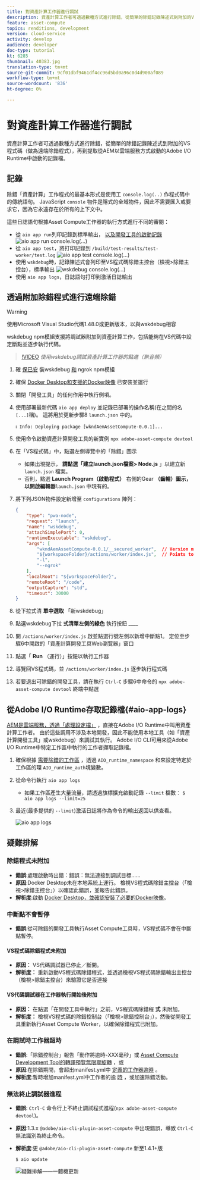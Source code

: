 ```yaml
---
title: 對資產計算工作器進行調試
description: 資產計算工作者可透過數種方式進行除錯，從簡單的除錯記錄陳述式到附加的VS程式碼（做為遠端除錯程式），再到提取從AEM以雲端服務方式啟動的Adobe I/O Runtime中啟動的記錄檔。
feature: asset-compute
topics: renditions, development
version: cloud-service
activity: develop
audience: developer
doc-type: tutorial
kt: 6285
thumbnail: 40383.jpg
translation-type: tm+mt
source-git-commit: 9cf01dbf9461df4cc96d5bd0a96c0d4d900af089
workflow-type: tm+mt
source-wordcount: '836'
ht-degree: 0%

---
```



# 對資產計算工作器進行調試

資產計算工作者可透過數種方式進行除錯，從簡單的除錯記錄陳述式到附加的VS程式碼（做為遠端除錯程式），再到提取從AEM以雲端服務方式啟動的Adobe I/O Runtime中啟動的記錄檔。

## 記錄

除錯「資產計算」工作程式的最基本形式是使用工 `console.log(..)` 作程式碼中的傳統語句。 JavaScript `console` 物件是隱式的全域物件，因此不需要匯入或要求它，因為它永遠存在於所有的上下文中。

這些日誌語句根據Asset Compute工作器的執行方式進行不同的審閱：

+ 從 `aio app run`列印記錄到標準輸出， [以及開發工具的啟動記錄](../develop/development-tool.md)
   ![aio app run console.log(...)](./assets/debug/console-log__aio-app-run.png)
+ 從 `aio app test`，將打印記錄到 `/build/test-results/test-worker/test.log`
   ![aio app test console.log(...)](./assets/debug/console-log__aio-app-test.png)
+ 使用 `wskdebug`時，記錄陳述式會列印至VS程式碼除錯主控台（檢視>除錯主控台），標準輸出
   ![wskdebug console.log(...)](./assets/debug/console-log__wskdebug.png)
+ 使用 `aio app logs`，日誌語句打印到激活日誌輸出

## 透過附加除錯程式進行遠端除錯

>[!WARNING]
>
>使用Microsoft Visual Studio代碼1.48.0或更新版本，以與wskdebug相容

wskdebug [](https://www.npmjs.com/package/@openwhisk/wskdebug) npm模組支援將調試器附加到資產計算工作，包括能夠在VS代碼中設定斷點並逐步執行代碼。

>[!VIDEO](https://video.tv.adobe.com/v/40383/?quality=12&learn=on)
_使用wskdebug調試資產計算工作器的點進（無音頻）_

1. 確 [保已安](../set-up/development-environment.md#wskdebug) 裝wskdebug [和](../set-up/development-environment.md#ngork) ngrok npm模組
1. 確保 [Docker Desktop和支援的Docker映像](../set-up/development-environment.md#docker) 已安裝並運行
1. 關閉「開發工具」的任何作用中執行例項。
1. 使用部署最新代碼 `aio app deploy` 並記錄已部署的操作名稱(在之間的名 `[...]`稱)。 這將用於更新步驟8 `launch.json` 中的。

   ```
   ℹ Info: Deploying package [wkndAemAssetCompute-0.0.1]...
   ```
1. 使用命令啟動資產計算開發工具的新實例 `npx adobe-asset-compute devtool`
1. 在「VS程式碼」中，點選左側導覽中的「除錯」圖示
   + 如果出現提示， __請點選「建立launch.json檔案> Node.js__ 」以建立新 `launch.json` 檔案。
   + 否則，點選 __Launch Program（啟動程式）__ 右側的Gear __（齒輪）圖示，以開啟編輯器__`launch.json` 中現有的。
1. 將下列JSON物件設定新增至 `configurations` 陣列：

   ```json
   {
       "type": "pwa-node",
       "request": "launch",
       "name": "wskdebug",
       "attachSimplePort": 0,
       "runtimeExecutable": "wskdebug",
       "args": [
           "wkndAemAssetCompute-0.0.1/__secured_worker",  // Version must match your Asset Compute application's version
           "${workspaceFolder}/actions/worker/index.js",  // Points to your worker
           "-l",
           "--ngrok"
       ],
       "localRoot": "${workspaceFolder}",
       "remoteRoot": "/code",
       "outputCapture": "std",
       "timeout": 30000
   }
   ```

1. 從下拉式清 __單中選取__ 「新wskdebug」
1. 點選wskdebug下拉 __式清單左側的綠色__ 執行按鈕 ____
1. 開 `/actions/worker/index.js` 啟並點選行號左側以新增中斷點1。 定位至步驟6中開啟的「資產計算開發工具Web瀏覽器」窗口
1. 點選「 __Run__ （運行）」按鈕以執行工作器
1. 導覽回VS程式碼，並 `/actions/worker/index.js` 逐步執行程式碼
1. 若要退出可除錯的開發工具，請在執行 `Ctrl-C` 步驟6中命令的 `npx adobe-asset-compute devtool` 終端中點選

## 從Adobe I/O Runtime存取記錄檔{#aio-app-logs}

[AEM是雲端服務，透過「處理設定檔」](../deploy/processing-profiles.md) ，直接在Adobe I/O Runtime中叫用資產計算工作者。 由於這些調用不涉及本地開發，因此不能使用本地工具（如「資產計算開發工具」或wskdebug）來調試其執行。 Adobe I/O CLI可用來從Adobe I/O Runtime中特定工作區中執行的工作者擷取記錄檔。

1. 確保根據 [需要除錯的工作區](../deploy/runtime.md) ，透過 `AIO_runtime_namespace` 和來設定特定於工作區的環 `AIO_runtime_auth`境變數。
1. 從命令行執行 `aio app logs`
   + 如果工作區產生大量流量，請透過旗標擴充啟動記錄 `--limit` 檔數：
      `$ aio app logs --limit=25`
1. 最近(最多提供的 `--limit`)激活日誌將作為命令的輸出返回以供查看。

   ![aio app logs](./assets/debug/aio-app-logs.png)

## 疑難排解

### 除錯程式未附加

+ __錯誤__:處理啟動時出錯：錯誤：無法連接到調試目標……
+ __原因__:Docker Desktop未在本地系統上運行。 檢視VS程式碼除錯主控台（「檢視>除錯主控台」）以確認此錯誤，並報告此錯誤。
+ __解析度__:啟動 [Docker Desktop，並確認安裝了必要的Docker映像](../set-up/development-environment.md#docker)。

### 中斷點不會暫停

+ __錯誤__:從可除錯的開發工具執行Asset Compute工具時，VS程式碼不會在中斷點暫停。

#### VS程式碼除錯程式未附加

+ __原因：__ VS代碼調試器已停止／斷開。
+ __解析度：__ 重新啟動VS程式碼除錯程式，並透過檢視VS程式碼除錯輸出主控台（檢視>除錯主控台）來驗證它是否連接

#### VS代碼調試器在工作器執行開始後附加

+ __原因：__ 在點選「在開發工具中執行」之前，VS程式碼除錯程 __式__ 未附加。
+ __解析度：__ 檢視VS程式碼的除錯控制台（「檢視>除錯控制台」），然後從開發工具重新執行Asset Compute Worker，以確保除錯程式已附加。

### 在調試時工作器超時

+ __錯誤__:「除錯控制台」報告「動作將逾時-XXX毫秒」或 [Asset Compute Development Tool的轉譯預覽無限期旋轉](../develop/development-tool.md) ，或
+ __原因__:在除錯期間，會超出manifest.yml中 [定義的工作器逾時](../develop/manifest.md) 。
+ __解析度__:暫時增加manifest.yml中工作者的逾 [時](../develop/manifest.md) ，或加速除錯活動。

### 無法終止調試器進程

+ __錯誤__: `Ctrl-C` 命令行上不終止調試程式進程(`npx adobe-asset-compute devtool`)。
+ __原因__:1.3.x `@adobe/aio-cli-plugin-asset-compute` 中出現錯誤，導致 `Ctrl-C` 無法識別為終止命令。
+ __解析度__:更 `@adobe/aio-cli-plugin-asset-compute` 新至1.4.1+版

   ```
   $ aio update
   ```

   ![疑難排解——一體機更新](./assets/debug/troubleshooting__terminate.png)
